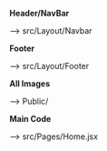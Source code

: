 **Header/NavBar**

--> src/Layout/Navbar

**Footer**

--> src/Layout/Footer

**All Images**

--> Public/

**Main Code**

--> src/Pages/Home.jsx
